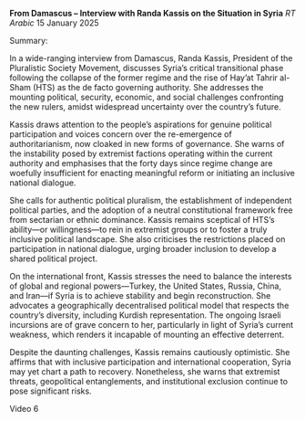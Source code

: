 **From Damascus – Interview with Randa Kassis on the Situation in Syria** _RT Arabic_ 15 January 2025

Summary:

In a wide-ranging interview from Damascus, Randa Kassis, President of the Pluralistic Society Movement, discusses Syria’s critical transitional phase following the collapse of the former regime and the rise of Hay’at Tahrir al-Sham (HTS) as the de facto governing authority. She addresses the mounting political, security, economic, and social challenges confronting the new rulers, amidst widespread uncertainty over the country’s future.

Kassis draws attention to the people’s aspirations for genuine political participation and voices concern over the re-emergence of authoritarianism, now cloaked in new forms of governance. She warns of the instability posed by extremist factions operating within the current authority and emphasises that the forty days since regime change are woefully insufficient for enacting meaningful reform or initiating an inclusive national dialogue.

She calls for authentic political pluralism, the establishment of independent political parties, and the adoption of a neutral constitutional framework free from sectarian or ethnic dominance. Kassis remains sceptical of HTS’s ability—or willingness—to rein in extremist groups or to foster a truly inclusive political landscape. She also criticises the restrictions placed on participation in national dialogue, urging broader inclusion to develop a shared political project.

On the international front, Kassis stresses the need to balance the interests of global and regional powers—Turkey, the United States, Russia, China, and Iran—if Syria is to achieve stability and begin reconstruction. She advocates a geographically decentralised political model that respects the country’s diversity, including Kurdish representation. The ongoing Israeli incursions are of grave concern to her, particularly in light of Syria’s current weakness, which renders it incapable of mounting an effective deterrent.

Despite the daunting challenges, Kassis remains cautiously optimistic. She affirms that with inclusive participation and international cooperation, Syria may yet chart a path to recovery. Nonetheless, she warns that extremist threats, geopolitical entanglements, and institutional exclusion continue to pose significant risks.

Video 6
